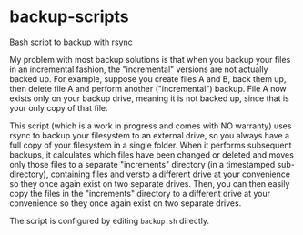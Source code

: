 # backup-scripts
Bash script to backup with rsync

My problem with most backup solutions is that when you backup your files in an incremental fashion, the "incremental" versions are not actually backed up.
For example, suppose you create files A and B, back them up, then delete file A and perform another ("incremental") backup. 
File A now exists only on your backup drive, meaning it is not backed up, since that is your only copy of that file.

This script (which is a work in progress and comes with NO warranty) uses rsync to backup your filesystem to an external drive, so you always have a full copy of your filesystem in a single folder.
When it performs subsequent backups, it calculates which files have been changed or deleted and moves only those files to a separate "increments" directory (in a timestamped sub-directory), containing files and versto a different drive at your convenience so they once again exist on two separate drives.
Then, you can then easily copy the files in the "increments" directory to a different drive at your convenience so they once again exist on two separate drives.

The script is configured by editing `backup.sh` directly.
